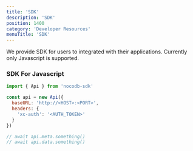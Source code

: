 ```yaml
---
title: 'SDK'
description: 'SDK'
position: 1400
category: 'Developer Resources'
menuTitle: 'SDK'
---
```


We provide SDK for users to integrated with their applications. Currently only Javascript is supported.

### SDK For Javascript

```js
import { Api } from 'nocodb-sdk'

const api = new Api({
  baseURL: 'http://<HOST>:<PORT>',
  headers: {
    'xc-auth': '<AUTH_TOKEN>'
  }
})

// await api.meta.something()
// await api.data.something()
```

